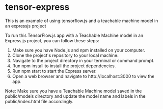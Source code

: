 # tensor-express
This is an example of using tensorflow.js and a teachable machine model in an expressjs project

To run this TensorFlow.js app with a Teachable Machine model in an Express.js project, you can follow these steps:

1. Make sure you have Node.js and npm installed on your computer.
1. Clone the project's repository to your local machine.
1. Navigate to the project directory in your terminal or command prompt.
1. Run npm install to install the project dependencies.
1. Run npm start to start the Express server.
1. Open a web browser and navigate to http://localhost:3000 to view the app.

Note: Make sure you have a Teachable Machine model saved in the public/models directory and update the model name and labels in the public/index.html file accordingly.
